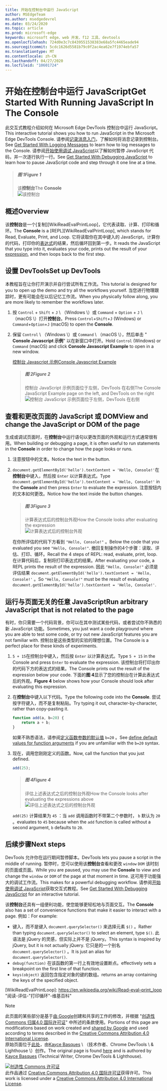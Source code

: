 ```yaml
---
title: 开始在控制台中运行 JavaScript
author: MSEdgeTeam
ms.author: msedgedevrel
ms.date: 03/24/2020
ms.topic: article
ms.prod: microsoft-edge
keywords: microsoft edge、web 开发、f12 工具、devtools
ms.openlocfilehash: 724d0e3c7c8439551538383e68a5fc4465eade94
ms.sourcegitcommit: 5cdc1626d5581b79c0f2ac4ea62e7f1974ebfa57
ms.translationtype: MT
ms.contentlocale: zh-CN
ms.lasthandoff: 04/27/2020
ms.locfileid: "10601724"
---
```

<!-- Copyright Kayce Basques 

   Licensed under the Apache License, Version 2.0 (the "License");
   you may not use this file except in compliance with the License.
   You may obtain a copy of the License at

       https://www.apache.org/licenses/LICENSE-2.0

   Unless required by applicable law or agreed to in writing, software
   distributed under the License is distributed on an "AS IS" BASIS,
   WITHOUT WARRANTIES OR CONDITIONS OF ANY KIND, either express or implied.
   See the License for the specific language governing permissions and
   limitations under the License.  -->







# <span data-ttu-id="06183-103">开始在控制台中运行 JavaScript</span><span class="sxs-lookup"><span data-stu-id="06183-103">Get Started With Running JavaScript In The Console</span></span>   



<span data-ttu-id="06183-104">此交互式教程介绍如何在 Microsoft Edge DevTools 控制台中运行 JavaScript。</span><span class="sxs-lookup"><span data-stu-id="06183-104">This interactive tutorial shows you how to run JavaScript in the Microsoft Edge DevTools Console.</span></span>  <span data-ttu-id="06183-105">请参阅[记录消息入门][DevToolsConsoleLoggingMessages]，了解如何将消息记录到控制台。</span><span class="sxs-lookup"><span data-stu-id="06183-105">See [Get Started With Logging Messages][DevToolsConsoleLoggingMessages] to learn how to log messages to the Console.</span></span>  <span data-ttu-id="06183-106">请参阅[开始使用调试 JavaScript][DevToolsJavascriptIndex]以了解如何暂停 JavaScript 代码，并一次逐行执行一行。</span><span class="sxs-lookup"><span data-stu-id="06183-106">See [Get Started With Debugging JavaScript][DevToolsJavascriptIndex] to learn how to pause JavaScript code and step through it one line at a time.</span></span>  

> ##### <span data-ttu-id="06183-107">图 1</span><span class="sxs-lookup"><span data-stu-id="06183-107">Figure 1</span></span>  
> <span data-ttu-id="06183-108">该**控制台**</span><span class="sxs-lookup"><span data-stu-id="06183-108">The **Console**</span></span>  
> ![该控制台][ImageConsole]  

## <span data-ttu-id="06183-110">概述</span><span class="sxs-lookup"><span data-stu-id="06183-110">Overview</span></span>   

<span data-ttu-id="06183-111">该**控制台**是一个[复制][WikiReadEvalPrintLoop]，它代表读取、计算、打印和循环。</span><span class="sxs-lookup"><span data-stu-id="06183-111">The **Console** is a [REPL][WikiReadEvalPrintLoop], which stands for Read, Evaluate, Print, and Loop.</span></span>  <span data-ttu-id="06183-112">它将读取你在其中键入的 JavaScript，计算你的代码，打印你的[表达式][2alityExpressionsVersusStatements]的结果，然后循环回到第一步。</span><span class="sxs-lookup"><span data-stu-id="06183-112">It reads the JavaScript that you type into it, evaluates your code, prints out the result of your [expression][2alityExpressionsVersusStatements], and then loops back to the first step.</span></span>  

## <span data-ttu-id="06183-113">设置 DevTools</span><span class="sxs-lookup"><span data-stu-id="06183-113">Set up DevTools</span></span>   

<span data-ttu-id="06183-114">本教程旨在让你打开演示并自行尝试所有工作流。</span><span class="sxs-lookup"><span data-stu-id="06183-114">This tutorial is designed for you to open up the demo and try all the workflows yourself.</span></span>  <span data-ttu-id="06183-115">当您进行物理跟踪时，更有可能会在以后记忆工作流。</span><span class="sxs-lookup"><span data-stu-id="06183-115">When you physically follow along, you are more likely to remember the workflows later.</span></span>

1.  <span data-ttu-id="06183-116">按 `Control` + `Shift` + `J` \ （Windows \）或 `Command` + `Option` + `J` \ （macOS \）打开**控制台**。</span><span class="sxs-lookup"><span data-stu-id="06183-116">Press `Control`+`Shift`+`J` \(Windows\) or `Command`+`Option`+`J` \(macOS\) to open the **Console**.</span></span>  
1.  <span data-ttu-id="06183-117">保留 `Control` \ （Windows \）或 `Command` \ （macOS \），然后单击 " **Console Javascript 示例**" 以在新窗口中打开。</span><span class="sxs-lookup"><span data-stu-id="06183-117">Hold `Control` \(Windows\) or `Command` \(macOS\) and click **Console Javascript Example** to open in a new window.</span></span>  
    
    [<span data-ttu-id="06183-118">控制台 Javascript 示例</span><span class="sxs-lookup"><span data-stu-id="06183-118">Console Javascript Example</span></span>][GlitchConsoleJavascriptExample]  
    
    > ##### <span data-ttu-id="06183-119">图 2</span><span class="sxs-lookup"><span data-stu-id="06183-119">Figure 2</span></span>  
    > <span data-ttu-id="06183-120">控制台 JavaScript 示例页面位于左侧，DevTools 在右侧</span><span class="sxs-lookup"><span data-stu-id="06183-120">The Console JavaScript Example page on the left, and DevTools on the right</span></span>  
    > ![控制台 JavaScript 示例页面位于左侧，DevTools 在右侧][ImageTutorialDevToolsJs]  

## <span data-ttu-id="06183-122">查看和更改页面的 JavaScript 或 DOM</span><span class="sxs-lookup"><span data-stu-id="06183-122">View and change the JavaScript or DOM of the page</span></span>   

<span data-ttu-id="06183-123">生成或调试页面时，在**控制台**中运行语句以更改页面的外观和运行方式通常很有用。</span><span class="sxs-lookup"><span data-stu-id="06183-123">When building or debugging a page, it is often useful to run statements in the **Console** in order to change how the page looks or runs.</span></span>  
    
1.  <span data-ttu-id="06183-124">注意按钮中的文本。</span><span class="sxs-lookup"><span data-stu-id="06183-124">Notice the text in the button.</span></span>  
1.  <span data-ttu-id="06183-125">`document.getElementById('hello').textContent = 'Hello, Console!'`在**控制台**中键入，然后按 `Enter` 以计算表达式。</span><span class="sxs-lookup"><span data-stu-id="06183-125">Type `document.getElementById('hello').textContent = 'Hello, Console!'` in the **Console** and then press `Enter` to evaluate the expression.</span></span>  <span data-ttu-id="06183-126">注意按钮内的文本如何更改。</span><span class="sxs-lookup"><span data-stu-id="06183-126">Notice how the text inside the button changes.</span></span>  
    
    > ##### <span data-ttu-id="06183-127">图 3</span><span class="sxs-lookup"><span data-stu-id="06183-127">Figure 3</span></span>  
    > <span data-ttu-id="06183-128">计算表达式后的控制台外观</span><span class="sxs-lookup"><span data-stu-id="06183-128">How the Console looks after evaluating the expression</span></span>  
    > ![计算表达式后的控制台外观][ImageConsoleAfterEvaluating]  
    
    <span data-ttu-id="06183-130">在你所评估的代码下方看到 `"Hello, Console!"` 。</span><span class="sxs-lookup"><span data-stu-id="06183-130">Below the code that you evaluated you see `"Hello, Console!"`.</span></span>  <span data-ttu-id="06183-131">撤回复制操作的4个步骤：读取、评估、打印、循环。</span><span class="sxs-lookup"><span data-stu-id="06183-131">Recall the 4 steps of REPL: read, evaluate, print, loop.</span></span>  <span data-ttu-id="06183-132">在计算代码后，复制将打印表达式的结果。</span><span class="sxs-lookup"><span data-stu-id="06183-132">After evaluating your code, a REPL prints the result of the expression.</span></span>  <span data-ttu-id="06183-133">因此 `"Hello, Console!"` 必须是评估结果 `document.getElementById('hello').textContent = 'Hello, Console!'` 。</span><span class="sxs-lookup"><span data-stu-id="06183-133">So `"Hello, Console!"` must be the result of evaluating `document.getElementById('hello').textContent = 'Hello, Console!'`.</span></span>  
    
## <span data-ttu-id="06183-134">运行与页面无关的任意 JavaScript</span><span class="sxs-lookup"><span data-stu-id="06183-134">Run arbitrary JavaScript that is not related to the page</span></span>   

<span data-ttu-id="06183-135">有时，你只需要一个代码背景，你可以在其中测试某些代码，或者尝试你不熟悉的新 JavaScript 功能。</span><span class="sxs-lookup"><span data-stu-id="06183-135">Sometimes, you just want a code playground where you are able to test some code, or try out new JavaScript features you are not familiar with.</span></span>  <span data-ttu-id="06183-136">控制台是这些类型的实验的理想位置。</span><span class="sxs-lookup"><span data-stu-id="06183-136">The Console is a perfect place for these kinds of experiments.</span></span>  

1.  <span data-ttu-id="06183-137">`5 + 15`在控制台中键入，然后按 `Enter` 以计算表达式。</span><span class="sxs-lookup"><span data-stu-id="06183-137">Type `5 + 15` in the Console and press `Enter` to evaluate the expression.</span></span> <span data-ttu-id="06183-138">该控制台将打印出你的代码下方的表达式的结果。</span><span class="sxs-lookup"><span data-stu-id="06183-138">The Console prints out the result of the expression below your code.</span></span>  <span data-ttu-id="06183-139">下面的**图 4**显示了您的控制台在计算此表达式后的外观。</span><span class="sxs-lookup"><span data-stu-id="06183-139">**Figure 4** below shows how your Console should look after evaluating this expression.</span></span>  

1.  <span data-ttu-id="06183-140">在**控制台**中键入以下代码。</span><span class="sxs-lookup"><span data-stu-id="06183-140">Type the following code into the **Console**.</span></span>  <span data-ttu-id="06183-141">尝试按字符键入，而不是复制粘贴。</span><span class="sxs-lookup"><span data-stu-id="06183-141">Try typing it out, character-by-character, rather than copy-pasting it.</span></span>  
    
    ```javascript
    function add(a, b=20) {
        return a + b;
    }
    ```  
    
    <span data-ttu-id="06183-142">如果不熟悉语法，请参阅[定义函数参数的默认值][Esma6DefaultParameterValues] `b=20` 。</span><span class="sxs-lookup"><span data-stu-id="06183-142">See [define default values for function arguments][Esma6DefaultParameterValues] if you are unfamiliar with the `b=20` syntax.</span></span>  
    
1.  <span data-ttu-id="06183-143">现在，调用您刚刚定义的函数。</span><span class="sxs-lookup"><span data-stu-id="06183-143">Now, call the function that you just defined.</span></span>  
    
    ```javascript
    add(25);
    ```  
    
    > ##### <span data-ttu-id="06183-144">图 4</span><span class="sxs-lookup"><span data-stu-id="06183-144">Figure 4</span></span>  
    > <span data-ttu-id="06183-145">评估上述表达式之后的控制台外观</span><span class="sxs-lookup"><span data-stu-id="06183-145">How the Console looks after evaluating the expressions above</span></span>  
    > ![评估上述表达式之后的控制台外观][ImagePlayground]  
    
    `add(25)` <span data-ttu-id="06183-147">计算结果为 `45` ：当 `add` 调用函数时不带第二个参数时， `b` 默认为 `20` 。</span><span class="sxs-lookup"><span data-stu-id="06183-147">evaluates to `45` because when the `add` function is called without a second argument, `b` defaults to `20`.</span></span>  

## <span data-ttu-id="06183-148">后续步骤</span><span class="sxs-lookup"><span data-stu-id="06183-148">Next steps</span></span>   

<!--See [Run JavaScript][DevToolsConsoleReference] to explore more features related to running JavaScript in the Console.  -->  

<!--todo: add console reference (run javascript) section when available  -->  

<span data-ttu-id="06183-149">DevTools 允许你在运行期间暂停脚本。</span><span class="sxs-lookup"><span data-stu-id="06183-149">DevTools lets you pause a script in the middle of running.</span></span>  <span data-ttu-id="06183-150">暂停时，您可以使用该**控制台**查看和更改 `window` `DOM` 该时刻的页面或页面。</span><span class="sxs-lookup"><span data-stu-id="06183-150">While you are paused, you may use the **Console** to view and change the `window` or `DOM` of the page at that moment in time.</span></span>  <span data-ttu-id="06183-151">这可用于功能强大的调试工作流。</span><span class="sxs-lookup"><span data-stu-id="06183-151">This makes for a powerful debugging workflow.</span></span>  <span data-ttu-id="06183-152">请参阅[开始使用调试 JavaScript][DevToolsJavascriptIndex]获取交互式教程。</span><span class="sxs-lookup"><span data-stu-id="06183-152">See [Get Started With Debugging JavaScript][DevToolsJavascriptIndex] for an interactive tutorial.</span></span>  

<span data-ttu-id="06183-153">该**控制台**还具有一组便利功能，使您能够更轻松地与页面交互。</span><span class="sxs-lookup"><span data-stu-id="06183-153">The **Console** also has a set of convenience functions that make it easier to interact with a page.</span></span>  <span data-ttu-id="06183-154">例如：</span><span class="sxs-lookup"><span data-stu-id="06183-154">For example:</span></span>  

*   <span data-ttu-id="06183-155">键入，而不是键入 `document.querySelector()` 来选择元素 `$()` 。</span><span class="sxs-lookup"><span data-stu-id="06183-155">Rather than typing `document.querySelector()` to select an element, type `$()`.</span></span>  <span data-ttu-id="06183-156">此语法是 jQuery 的灵感，但实际上并不是 jQuery。</span><span class="sxs-lookup"><span data-stu-id="06183-156">This syntax is inspired by jQuery, but it is not actually jQuery.</span></span>  <span data-ttu-id="06183-157">它只是的一个别名 `document.querySelector()` 。</span><span class="sxs-lookup"><span data-stu-id="06183-157">It is just an alias for `document.querySelector()`.</span></span>  
*   `debug(function)` <span data-ttu-id="06183-158">在该函数的第一行上有效地设置断点。</span><span class="sxs-lookup"><span data-stu-id="06183-158">effectively sets a breakpoint on the first line of that function.</span></span>  
*   `keys(object)` <span data-ttu-id="06183-159">返回包含指定对象的键的数组。</span><span class="sxs-lookup"><span data-stu-id="06183-159">returns an array containing the keys of the specified object.</span></span>  

<!--See [Console Utilities API Reference][DevToolsConsoleUtilities] to explore all the convenience functions.  -->  

<!--todo: add console utilities api reference section when available  -->  

 



<!-- image links -->  

[ImageConsole]: /microsoft-edge/devtools-guide-chromium/media/console-javascript-example-console-playground.msft.png "图1：控制台"  
[ImageTutorialDevToolsJs]: /microsoft-edge/devtools-guide-chromium/media/console-javascript-example-console-empty.msft.png "图2：左侧的控制台 JavaScript 示例页面，以及右侧的 DevTools"  
[ImageConsoleAfterEvaluating]: /microsoft-edge/devtools-guide-chromium/media/console-javascript-example-console-change-button-text.msft.png "图3：计算表达式后的控制台外观"  
[ImagePlayground]: /microsoft-edge/devtools-guide-chromium/media/console-javascript-example-console-playground.msft.png "图4：计算上述表达式后，控制台的外观"  

<!-- links -->  

[DevToolsConsoleLoggingMessages]: /microsoft-edge/devtools-guide-chromium/console/log "在控制台中记录消息入门"  
[DevToolsConsoleReference]: /microsoft-edge/devtools-guide-chromium/console/reference#run-javascript "控制台参考"  
[DevToolsConsoleUtilities]: /microsoft-edge/devtools-guide-chromium//console/utilities "控制台实用工具 API 参考"  

[DevToolsJavascriptIndex]: /microsoft-edge/devtools-guide-chromium/javascript/index "在 Microsoft Edge DevTools 中开始使用调试 JavaScript"  

[2alityExpressionsVersusStatements]: https://2ality.com/2012/09/expressions-vs-statements.html "JavaScript 中的表达式和语句"  

[Esma6DefaultParameterValues]: https://es6-features.org/index#DefaultParameterValues "默认参数值-扩展参数处理-ECMAScript 6 ——新功能：概述 & 比较"  

[GlitchConsoleJavascriptExample]: https://microsoft-edge-chromium-devtools.glitch.me/static/console/javascript/index.html "控制台 Javascript 示例 |故障"  

[WikiReadEvalPrintLoop]: https://en.wikipedia.org/wiki/Read–eval–print_loop "阅读-评估-"打印循环"-维基百科"  

> [!NOTE]
> <span data-ttu-id="06183-172">此页面的某些部分是基于[由 Google][GoogleSitePolicies]创建和共享的工作的修改，并根据 "[创造性 Commons 归属4.0 国际许可证][CCA4IL]" 中所述的条款使用。</span><span class="sxs-lookup"><span data-stu-id="06183-172">Portions of this page are modifications based on work created and [shared by Google][GoogleSitePolicies] and used according to terms described in the [Creative Commons Attribution 4.0 International License][CCA4IL].</span></span>  
> <span data-ttu-id="06183-173">原始页面位于[此处](https://developers.google.com/web/tools/chrome-devtools/console/javascript)，由[Kayce Basques][KayceBasques] \ （技术作者、Chrome DevTools \ & Lighthouse \）创作。</span><span class="sxs-lookup"><span data-stu-id="06183-173">The original page is found [here](https://developers.google.com/web/tools/chrome-devtools/console/javascript) and is authored by [Kayce Basques][KayceBasques] \(Technical Writer, Chrome DevTools \& Lighthouse\).</span></span>  

[![创造性 Commons 许可证][CCby4Image]][CCA4IL]  
<span data-ttu-id="06183-175">此作品通过 [Creative Commons Attribution 4.0 国际许可证][CCA4IL]获得许可。</span><span class="sxs-lookup"><span data-stu-id="06183-175">This work is licensed under a [Creative Commons Attribution 4.0 International License][CCA4IL].</span></span>  

[CCA4IL]: https://creativecommons.org/licenses/by/4.0  
[CCby4Image]: https://i.creativecommons.org/l/by/4.0/88x31.png  
[GoogleSitePolicies]: https://developers.google.com/terms/site-policies  
[KayceBasques]: https://developers.google.com/web/resources/contributors/kaycebasques  
